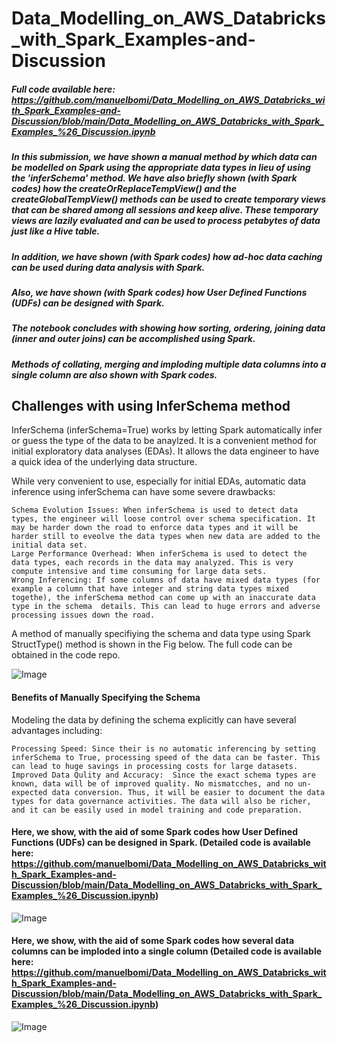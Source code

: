 # Data_Modelling_on_AWS_Databricks_with_Spark_Examples-and-Discussion

##### Full code available here: https://github.com/manuelbomi/Data_Modelling_on_AWS_Databricks_with_Spark_Examples-and-Discussion/blob/main/Data_Modelling_on_AWS_Databricks_with_Spark_Examples_%26_Discussion.ipynb

##### In this submission, we have shown a manual method by which data can be modelled on Spark using the appropriate data types in lieu of using the 'inferSchema' method. We have also briefly shown (with Spark codes) how the createOrReplaceTempView() and the createGlobalTempView() methods can be used to create temporary views that can be shared among all sessions and keep alive. These temporary views are lazily evaluated and can be used to process petabytes of data just like a Hive table.

##### In addition, we have shown (with Spark codes) how ad-hoc data caching can be used during data analysis with Spark. 

##### Also, we have shown (with Spark codes) how User Defined Functions (UDFs) can be designed with Spark. 

##### The notebook concludes with showing how sorting, ordering, joining data (inner and outer joins) can be accomplished using Spark. 

##### Methods of collating, merging and imploding multiple data columns into a single column are also shown with Spark codes. 
  

## Challenges with using InferSchema method
InferSchema (inferSchema=True) works by letting Spark automatically infer or guess the type of the data to be anaylzed. It is a convenient method for initial exploratory data analyses (EDAs). It allows the data engineer to have a quick idea of the underlying data structure. 

While very convenient to use, especially for initial EDAs, automatic data inference using inferSchema can have some severe drawbacks:

    Schema Evolution Issues: When inferSchema is used to detect data types, the engineer will loose control over schema specification. It may be harder down the road to enforce data types and it will be harder still to eveolve the data types when new data are added to the initial data set. 
    Large Performance Overhead: When inferSchema is used to detect the data types, each records in the data may analyzed. This is very compute intensive and time consuming for large data sets.
    Wrong Inferencing: If some columns of data have mixed data types (for example a column that have integer and string data types mixed togethe), the inferSchema method can come up with an inaccurate data type in the schema  details. This can lead to huge errors and adverse processing issues down the road. 
    
A method of manually specifiying the schema and data type using Spark StructType() method is shown in the Fig below. The full code can be obtained in the code repo. 

![Image](https://github.com/user-attachments/assets/9c90097c-6176-4def-9c94-5cb3fc9c6cd0)

#### Benefits of Manually Specifying the Schema 
Modeling the data by defining the schema explicitly can have several advantages including:

    Processing Speed: Since their is no automatic inferencing by setting inferSchema to True, processing speed of the data can be faster. This can lead to huge savings in processing costs for large datasets.
    Improved Data Qulity and Accuracy:  Since the exact schema types are known, data will be of improved quality. No mismatcches, and no un-expected data conversion. Thus, it will be easier to document the data types for data governance activities. The data will also be richer, and it can be easily used in model training and code preparation.
 
#### Here, we show, with the aid of some Spark codes how User Defined Functions (UDFs) can be designed in Spark. (Detailed code is available here: https://github.com/manuelbomi/Data_Modelling_on_AWS_Databricks_with_Spark_Examples-and-Discussion/blob/main/Data_Modelling_on_AWS_Databricks_with_Spark_Examples_%26_Discussion.ipynb)  


![Image](https://github.com/user-attachments/assets/5d7c78f0-24cd-4487-920b-ee19689b3784)

#### Here, we show, with the aid of some Spark codes how several data columns can be imploded into a single column (Detailed code is available here: https://github.com/manuelbomi/Data_Modelling_on_AWS_Databricks_with_Spark_Examples-and-Discussion/blob/main/Data_Modelling_on_AWS_Databricks_with_Spark_Examples_%26_Discussion.ipynb) 

![Image](https://github.com/user-attachments/assets/3b4fa6bf-7d91-4b35-8165-abd9a1e0e094)
